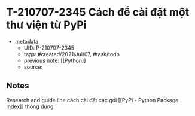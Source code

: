 # T-210707-2345 Cách để cài đặt một thư viện từ PyPi

- metadata
	- UID: P-210707-2345
	- tags: #created/2021/Jul/07, #task/todo 
	- previous note: [[Python]]
	- source: 

## Notes
Research and guide line cách cài đặt các gói [[PyPi - Python Package Index]] thông dụng.
